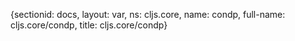 {sectionid: docs, layout: var, ns: cljs.core, name: condp, full-name: cljs.core/condp,
  title: cljs.core/condp}
